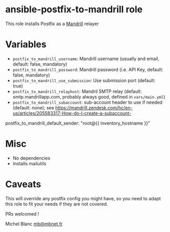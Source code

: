 ansible-postfix-to-mandrill role
================================

This role installs Postfix as a [Mandrill](https://mandrillapp.com/) relayer

# Variables

- `postfix_to_mandrill_username`: Mandrill username (usually and email, default: false, mandatory)
- `postfix_to_mandrill_password`: Mandrill password (i.e. API Key, default: false, mandatory)
- `postfix_to_mandrill_use_submission`: Use submission port (default: true)
- `postfix_to_mandrill_relayhost`: Mandril SMTP relay (default: smtp.mandrillapp.com, probably always good, defined in `vars/main.yml`)
- `postfix_to_mandrill_subaccount`: sub-account header to use if needed (default: none); see https://mandrill.zendesk.com/hc/en-us/articles/205583317-How-do-I-create-a-subaccount-


postfix_to_mandrill_default_sender: "root@{{ inventory_hostname }}"


# Misc 

- No dependencies
- Installs mailutils

# Caveats

This will override any postfix config you might have, so you need to adapt this
role to fit your needs if they are not covered.

PRs welcomed !

Michel Blanc <mb@mbnet.fr>
